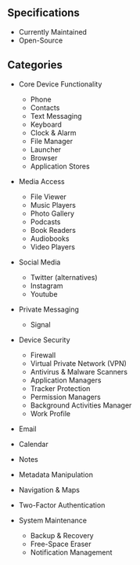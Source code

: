 ## Specifications 

- Currently Maintained
- Open-Source

## Categories
  
- Core Device Functionality
  
  - Phone
  - Contacts
  - Text Messaging
  - Keyboard
  - Clock & Alarm
  - File Manager
  - Launcher
  - Browser 
  - Application Stores

- Media Access
  
  - File Viewer
  - Music Players
  - Photo Gallery
  - Podcasts
  - Book Readers
  - Audiobooks
  - Video Players

- Social Media
  
  - Twitter (alternatives)
  - Instagram
  - Youtube

- Private Messaging
  
  - Signal

- Device Security
  
  - Firewall
  - Virtual Private Network (VPN)
  - Antivirus & Malware Scanners
  - Application Managers
  - Tracker Protection
  - Permission Managers
  - Background Activities Manager
  - Work Profile

- Email

- Calendar

- Notes

- Metadata Manipulation

- Navigation & Maps

- Two-Factor Authentication

- System Maintenance

  - Backup & Recovery
  - Free-Space Eraser
  - Notification Management
